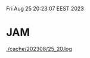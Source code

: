 Fri Aug 25 20:23:07 EEST 2023
# JAM
<a href='./cache/202308/25_20.log'>./cache/202308/25_20.log</a>
